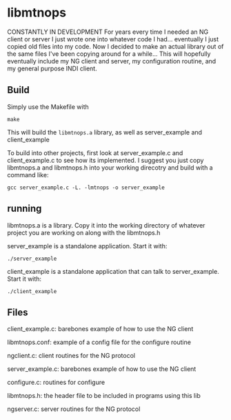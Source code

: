 # libmtnops
CONSTANTLY IN DEVELOPMENT
For years every time I needed an NG client or server I just wrote one into whatever code I had...  eventually I just copied old files into my code.  Now I decided to make an actual library out of the same files I've been copying around for a while...  This will hopefully eventually include my NG client and server, my configuration routine, and my general purpose INDI client.


## Build
 Simply use the Makefile with 

```
make
```
This will build the ```libmtnops.a``` library, as well as server_example and client_example

To build into other projects, first look at server_example.c and client_example.c to see how its implemented.  I suggest you just copy libmtnops.a and libmtnops.h into your working direcotry and build with a command like:

```
gcc server_example.c -L. -lmtnops -o server_example
```

## running
libmtnops.a is a library.  Copy it into the working directory of whatever project you are working on along with the libmtnops.h

server_example is a standalone application.  Start it with:
```
./server_example
```
client_example is a standalone application that can talk to server_example.  Start it with:
```
./client_example
```


## Files
client_example.c: barebones example of how to use the NG client

libmtnops.conf: example of a config file for the configure routine

ngclient.c: client routines for the NG protocol

server_example.c:  barebones example of how to use the NG client

configure.c: routines for configure

libmtnops.h: the header file to be included in programs using this lib

ngserver.c: server routines for the NG protocol

